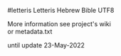 #letteris
Letteris Hebrew Bible UTF8 <br>

More information see project's wiki <br>
or metadata.txt <br>

until update 23-May-2022 <br>


